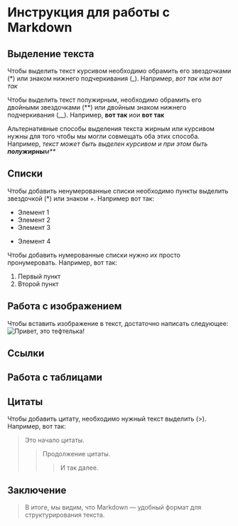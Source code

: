 # Инструкция для работы с Markdown

## Выделение текста

Чтобы выделить текст курсивом необходимо обрамить его звездочками (*) или знаком нижнего подчеркивания (_). Например, *вот так* или _вот так_

Чтобы выделить текст полужирным, необходимо обрамить его двойными звездочками (**) или двойным знаком нижнего подчеркивания (__). Например, **вот так** иои __вот так__

Альтернативные способы выделения текста жирным или курсивом нужны для того чтобы мы могли совмещать оба этих способа. Например,  _текст может быть выделен курсивом и при этом быть **полужирны**м**_

## Списки

Чтобы добавить ненумерованные списки необходимо пункты выделить звездочкой (*) или знаком +. Например вот так:
* Элемент 1
* Элемент 2
* Элемент 3
+ Элемент 4

Чтобы добавить нумерованные списки нужно их просто пронумеровать. Например, вот так:
1. Первый пункт
2. Второй пункт

## Работа с изображением

Чтобы вставить изображение в текст, достаточно написать следующее:
![Привет, это тефтелька!](Cat_images.jpg)

## Ссылки

## Работа с таблицами

## Цитаты

Чтобы добавить цитату, необходимо нужный текст выделить (>). Например, вот так:
> Это начало цитаты.
>> Продолжение цитаты.
>>> И так далее.

## Заключение
> В итоге, мы видим, что Markdown — удобный формат для структурирования текста.